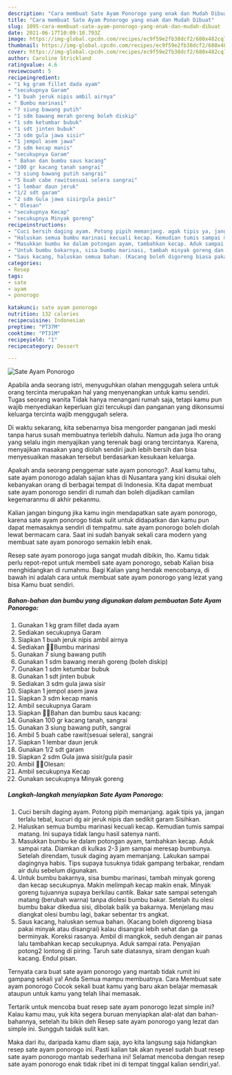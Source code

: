```yaml
---
description: "Cara membuat Sate Ayam Ponorogo yang enak dan Mudah Dibuat"
title: "Cara membuat Sate Ayam Ponorogo yang enak dan Mudah Dibuat"
slug: 1095-cara-membuat-sate-ayam-ponorogo-yang-enak-dan-mudah-dibuat
date: 2021-06-17T10:09:10.793Z
image: https://img-global.cpcdn.com/recipes/ec9f59e2fb38dcf2/680x482cq70/sate-ayam-ponorogo-foto-resep-utama.jpg
thumbnail: https://img-global.cpcdn.com/recipes/ec9f59e2fb38dcf2/680x482cq70/sate-ayam-ponorogo-foto-resep-utama.jpg
cover: https://img-global.cpcdn.com/recipes/ec9f59e2fb38dcf2/680x482cq70/sate-ayam-ponorogo-foto-resep-utama.jpg
author: Caroline Strickland
ratingvalue: 4.6
reviewcount: 5
recipeingredient:
- "1 kg gram fillet dada ayam"
- "secukupnya Garam"
- "1 buah jeruk nipis ambil airnya"
- " Bumbu marinasi"
- "7 siung bawang putih"
- "1 sdm bawang merah goreng boleh diskip"
- "1 sdm ketumbar bubuk"
- "1 sdt jinten bubuk"
- "3 sdm gula jawa sisir"
- "1 jempol asem jawa"
- "3 sdm kecap manis"
- "secukupnya Garam"
- " Bahan dan bumbu saus kacang"
- "100 gr kacang tanah sangrai"
- "3 siung bawang putih sangrai"
- "5 buah cabe rawitsesuai selera sangrai"
- "1 lembar daun jeruk"
- "1/2 sdt garam"
- "2 sdm Gula jawa sisirgula pasir"
- " Olesan"
- "secukupnya Kecap"
- "secukupnya Minyak goreng"
recipeinstructions:
- "Cuci bersih daging ayam. Potong pipih memanjang. agak tipis ya, jangan terlalu tebal, kucuri dg air jeruk nipis dan sedikit garam Sisihkan."
- "Haluskan semua bumbu marinasi kecuali kecap. Kemudian tumis sampai matang. Ini supaya tidak langu hasil satenya nanti."
- "Masukkan bumbu ke dalam potongan ayam, tambahkan kecap. Aduk sampai rata. Diamkan di kulkas 2-3 jam sampai meresap bumbunya. Setelah direndam, tusuk daging ayam memanjang. Lakukan sampai dagingnya habis. Tips supaya tusuknya tidak gampang terbakar, rendam air dulu sebelum digunakan."
- "Untuk bumbu bakarnya, sisa bumbu marinasi, tambah minyak goreng dan kecap secukupnya. Makin melimpah kecap makin enak. Minyak goreng tujuannya supaya berkilau cantik. Bakar sate sampai setengah matang (berubah warna) tanpa diolesi bumbu bakar. Setelah itu olesi bumbu bakar dikedua sisi, dibolak balik ya bakarnya. Menjelang mau diangkat olesi bumbu lagi, bakar sebentar trs angkat."
- "Saus kacang, haluskan semua bahan. (Kacang boleh digoreng biasa pakai minyak atau disangrai) kalau disangrai lebih sehat dan ga berminyak. Koreksi rasanya. Ambil di mangkok, seduh dengan air panas lalu tambahkan kecap secukupnya. Aduk sampai rata. Penyajian potong2 lontong di piring. Taruh sate diatasnya, siram dengan kuah kacang. Endul pisan."
categories:
- Resep
tags:
- sate
- ayam
- ponorogo

katakunci: sate ayam ponorogo 
nutrition: 132 calories
recipecuisine: Indonesian
preptime: "PT37M"
cooktime: "PT31M"
recipeyield: "1"
recipecategory: Dessert

---
```



![Sate Ayam Ponorogo](https://img-global.cpcdn.com/recipes/ec9f59e2fb38dcf2/680x482cq70/sate-ayam-ponorogo-foto-resep-utama.jpg)

Apabila anda seorang istri, menyuguhkan olahan menggugah selera untuk orang tercinta merupakan hal yang menyenangkan untuk kamu sendiri. Tugas seorang  wanita Tidak hanya menangani rumah saja, tetapi kamu pun wajib menyediakan keperluan gizi tercukupi dan panganan yang dikonsumsi keluarga tercinta wajib menggugah selera.

Di waktu  sekarang, kita sebenarnya bisa mengorder panganan jadi meski tanpa harus susah membuatnya terlebih dahulu. Namun ada juga lho orang yang selalu ingin menyajikan yang terenak bagi orang tercintanya. Karena, menyajikan masakan yang diolah sendiri jauh lebih bersih dan bisa menyesuaikan masakan tersebut berdasarkan kesukaan keluarga. 



Apakah anda seorang penggemar sate ayam ponorogo?. Asal kamu tahu, sate ayam ponorogo adalah sajian khas di Nusantara yang kini disukai oleh kebanyakan orang di berbagai tempat di Indonesia. Kita dapat membuat sate ayam ponorogo sendiri di rumah dan boleh dijadikan camilan kegemaranmu di akhir pekanmu.

Kalian jangan bingung jika kamu ingin mendapatkan sate ayam ponorogo, karena sate ayam ponorogo tidak sulit untuk didapatkan dan kamu pun dapat memasaknya sendiri di tempatmu. sate ayam ponorogo boleh diolah lewat bermacam cara. Saat ini sudah banyak sekali cara modern yang membuat sate ayam ponorogo semakin lebih enak.

Resep sate ayam ponorogo juga sangat mudah dibikin, lho. Kamu tidak perlu repot-repot untuk membeli sate ayam ponorogo, sebab Kalian bisa menghidangkan di rumahmu. Bagi Kalian yang hendak mencobanya, di bawah ini adalah cara untuk membuat sate ayam ponorogo yang lezat yang bisa Kamu buat sendiri.

<!--inarticleads1-->

##### Bahan-bahan dan bumbu yang digunakan dalam pembuatan Sate Ayam Ponorogo:

1. Gunakan 1 kg gram fillet dada ayam
1. Sediakan secukupnya Garam
1. Siapkan 1 buah jeruk nipis ambil airnya
1. Sediakan  🔻🔻Bumbu marinasi
1. Gunakan 7 siung bawang putih
1. Gunakan 1 sdm bawang merah goreng (boleh diskip)
1. Gunakan 1 sdm ketumbar bubuk
1. Gunakan 1 sdt jinten bubuk
1. Sediakan 3 sdm gula jawa sisir
1. Siapkan 1 jempol asem jawa
1. Siapkan 3 sdm kecap manis
1. Ambil secukupnya Garam
1. Siapkan  🔸🔸Bahan dan bumbu saus kacang:
1. Gunakan 100 gr kacang tanah, sangrai
1. Gunakan 3 siung bawang putih, sangrai
1. Ambil 5 buah cabe rawit(sesuai selera), sangrai
1. Siapkan 1 lembar daun jeruk
1. Gunakan 1/2 sdt garam
1. Siapkan 2 sdm Gula jawa sisir/gula pasir
1. Ambil  🔹🔹Olesan:
1. Ambil secukupnya Kecap
1. Gunakan secukupnya Minyak goreng




<!--inarticleads2-->

##### Langkah-langkah menyiapkan Sate Ayam Ponorogo:

1. Cuci bersih daging ayam. Potong pipih memanjang. agak tipis ya, jangan terlalu tebal, kucuri dg air jeruk nipis dan sedikit garam Sisihkan.
1. Haluskan semua bumbu marinasi kecuali kecap. Kemudian tumis sampai matang. Ini supaya tidak langu hasil satenya nanti.
1. Masukkan bumbu ke dalam potongan ayam, tambahkan kecap. Aduk sampai rata. Diamkan di kulkas 2-3 jam sampai meresap bumbunya. Setelah direndam, tusuk daging ayam memanjang. Lakukan sampai dagingnya habis. Tips supaya tusuknya tidak gampang terbakar, rendam air dulu sebelum digunakan.
1. Untuk bumbu bakarnya, sisa bumbu marinasi, tambah minyak goreng dan kecap secukupnya. Makin melimpah kecap makin enak. Minyak goreng tujuannya supaya berkilau cantik. Bakar sate sampai setengah matang (berubah warna) tanpa diolesi bumbu bakar. Setelah itu olesi bumbu bakar dikedua sisi, dibolak balik ya bakarnya. Menjelang mau diangkat olesi bumbu lagi, bakar sebentar trs angkat.
1. Saus kacang, haluskan semua bahan. (Kacang boleh digoreng biasa pakai minyak atau disangrai) kalau disangrai lebih sehat dan ga berminyak. Koreksi rasanya. Ambil di mangkok, seduh dengan air panas lalu tambahkan kecap secukupnya. Aduk sampai rata. Penyajian potong2 lontong di piring. Taruh sate diatasnya, siram dengan kuah kacang. Endul pisan.




Ternyata cara buat sate ayam ponorogo yang mantab tidak rumit ini gampang sekali ya! Anda Semua mampu membuatnya. Cara Membuat sate ayam ponorogo Cocok sekali buat kamu yang baru akan belajar memasak ataupun untuk kamu yang telah lihai memasak.

Tertarik untuk mencoba buat resep sate ayam ponorogo lezat simple ini? Kalau kamu mau, yuk kita segera buruan menyiapkan alat-alat dan bahan-bahannya, setelah itu bikin deh Resep sate ayam ponorogo yang lezat dan simple ini. Sungguh taidak sulit kan. 

Maka dari itu, daripada kamu diam saja, ayo kita langsung saja hidangkan resep sate ayam ponorogo ini. Pasti kalian tak akan nyesel sudah buat resep sate ayam ponorogo mantab sederhana ini! Selamat mencoba dengan resep sate ayam ponorogo enak tidak ribet ini di tempat tinggal kalian sendiri,ya!.

